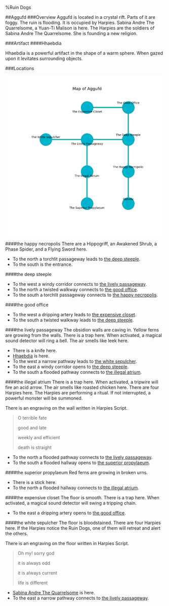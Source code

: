 %Ruin Dogs

##Aggufd
###Overview
Aggufd is located in a crystal rift. Parts of it are foggy. The ruin is flooding. It is occupied by Harpies. <a name="Sabina-Andre-The-Quarrelsome"></a>Sabina Andre The Quarrelsome, a Yuan-Ti Malison is here. The Harpies are the soldiers of Sabina Andre The Quarrelsome. She  is founding a new religion. 



###Artifact
####<a name="Hhaebdia"></a>Hhaebdia


Hhaebdia is a powerful artifact in the shape of a warm sphere. When gazed upon it levitates surrounding objects. 





###Locations


![](../v2/images/Aggufd.png)

####<a name="the-happy-necropolis"></a>the happy necropolis
There are a Hippogriff, an Awakened Shrub, a Phase Spider, and a Flying Sword here. 



* To the north a torchlit passageway leads to [the deep steeple](#the-deep-steeple).
* To the south is the entrance.


####<a name="the-deep-steeple"></a>the deep steeple




* To the west a windy corridor connects to [the lively passageway](#the-lively-passageway).
* To the north a twisted walkway connects to [the good office](#the-good-office).
* To the south a torchlit passageway connects to [the happy necropolis](#the-happy-necropolis).


####<a name="the-good-office"></a>the good office




* To the west a dripping artery leads to [the expensive closet](#the-expensive-closet).
* To the south a twisted walkway leads to [the deep steeple](#the-deep-steeple).


####<a name="the-lively-passageway"></a>the lively passageway
The obsidion walls are caving in. Yellow ferns are growing from the walls. There is a trap here. When activated, a magical sound detector will ring a bell. The air smells like leek here. 



* There is a knife here.
* [Hhaebdia](#Hhaebdia) is here.
* To the west a narrow pathway leads to [the white sepulcher](#the-white-sepulcher).
* To the east a windy corridor opens to [the deep steeple](#the-deep-steeple).
* To the south a flooded pathway connects to [the illegal atrium](#the-illegal-atrium).


####<a name="the-illegal-atrium"></a>the illegal atrium
There is a trap here. When activated, a tripwire will fire an acid arrow. The air smells like roasted chicken here. There are four Harpies here. The Harpies are performing a ritual. If not interrupted, a powerful monster will be summoned. 

There is an engraving on the wall written in Harpies Script. 

> O terrible fate
>
> good and late
>
> weekly and efficient
>
> death is straight
>


* To the north a flooded pathway connects to [the lively passageway](#the-lively-passageway).
* To the south a flooded hallway opens to [the superior propylaeum](#the-superior-propylaeum).


####<a name="the-superior-propylaeum"></a>the superior propylaeum
Red ferns are growing in broken urns. 



* There is a stick here.
* To the north a flooded hallway connects to [the illegal atrium](#the-illegal-atrium).


####<a name="the-expensive-closet"></a>the expensive closet
The floor is smooth. There is a trap here. When activated, a magical sound detector will swing a tripping chain. 



* To the east a dripping artery opens to [the good office](#the-good-office).


####<a name="the-white-sepulcher"></a>the white sepulcher
The floor is bloodstained. There are four Harpies here. If the Harpies notice the Ruin Dogs, one of them will retreat and alert the others. 

There is an engraving on the floor written in Harpies Script. 

> Oh my! sorry god
>
> it is always odd
>
> it is always current
>
> life is different
>


* [Sabina Andre The Quarrelsome](#Sabina-Andre-The-Quarrelsome) is here.
* To the east a narrow pathway connects to [the lively passageway](#the-lively-passageway).


